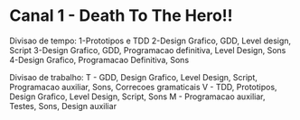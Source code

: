 # Canal 1 -  Death To The Hero!!

Divisao de tempo:
1-Prototipos e TDD
2-Design Grafico, GDD, Level design, Script
3-Design Grafico, GDD, Programacao definitiva, Level Design, Sons
4-Design Grafico, Programacao Definitiva, Sons

Divisao de trabalho:
T - GDD, Design Grafico, Level Design, Script, Programacao auxiliar, Sons, Correcoes gramaticais
V - TDD, Prototipos, Design Grafico, Level Design, Script, Sons
M - Programacao auxiliar, Testes, Sons, Design auxiliar
